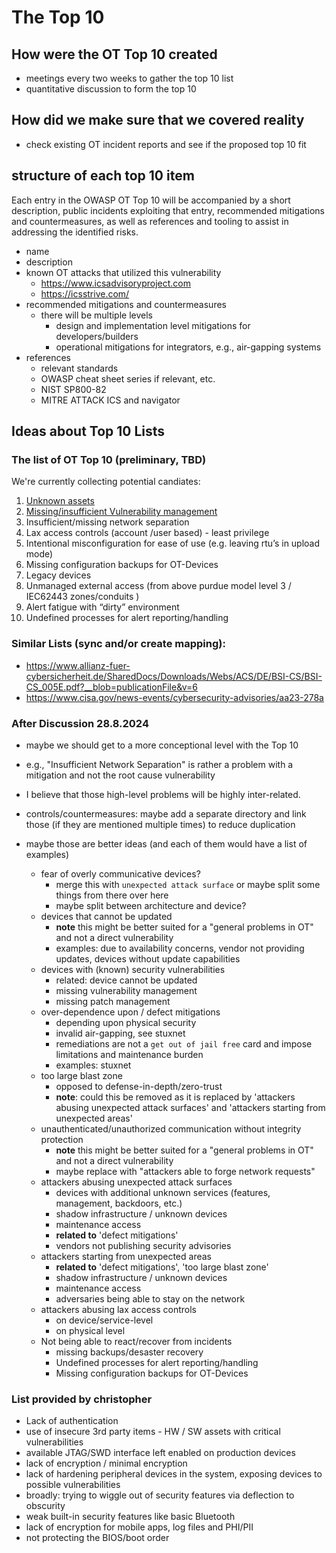 # The Top 10

## How were the OT Top 10 created

- meetings every two weeks to gather the top 10 list
- quantitative discussion to form the top 10

## How did we make sure that we covered reality

- check existing OT incident reports and see if the proposed top 10 fit

## structure of each top 10 item

Each entry in the OWASP OT Top 10 will be accompanied by a short description, public incidents exploiting that entry, recommended mitigations and countermeasures, as well as references and tooling to assist in addressing the identified risks.

- name
- description
- known OT attacks that utilized this vulnerability
  - <https://www.icsadvisoryproject.com>
  - <https://icsstrive.com/>
- recommended mitigations and countermeasures
  - there will be multiple levels
    - design and implementation level mitigations for developers/builders
    - operational mitigations for integrators, e.g., air-gapping systems
- references
  - relevant standards
  - OWASP cheat sheet series if relevant, etc.
  - NIST SP800-82
  - MITRE ATTACK ICS and navigator

## Ideas about Top 10 Lists

### The list of OT Top 10 (preliminary, TBD)

We're currently collecting potential candiates:

1. [Unknown assets](unknown-assets.md)
2. [Missing/insufficient Vulnerability management](missing-vulnerability-management.md)
3. Insufficient/missing network separation
4. Lax access controls  (account /user based)  - least privilege
5. Intentional misconfiguration for ease of use (e.g. leaving rtu’s in upload mode)
6. Missing configuration backups for OT-Devices
7. Legacy devices
8. Unmanaged external access (from above purdue model level 3 / IEC62443 zones/conduits )
9. Alert fatigue with “dirty” environment
10. Undefined processes for alert reporting/handling

### Similar Lists (sync and/or create mapping):

- <https://www.allianz-fuer-cybersicherheit.de/SharedDocs/Downloads/Webs/ACS/DE/BSI-CS/BSI-CS_005E.pdf?__blob=publicationFile&v=6>
- <https://www.cisa.gov/news-events/cybersecurity-advisories/aa23-278a>

### After Discussion 28.8.2024

- maybe we should get to a more conceptional level with the Top 10
- e.g., "Insufficient Network Separation" is rather a problem with a mitigation and not the root cause vulnerability
- I believe that those high-level problems will be highly inter-related.
- controls/countermeasures: maybe add a separate directory and link those (if they are mentioned multiple times) to reduce duplication

- maybe those are better ideas (and each of them would have a list of examples)
  - fear of overly communicative devices?
    - merge this with `unexpected attack surface` or maybe split some things from there over here
    - maybe split between architecture and device?
  - devices that cannot be updated
    - **note** this might be better suited for a "general problems in OT" and not a direct vulnerability
    - examples: due to availability concerns, vendor not providing updates, devices without update capabilities
  - devices with (known) security vulnerabilities
    - related: device cannot be updated
    - missing vulnerability management
    - missing patch management
  - over-dependence upon / defect mitigations
    - depending upon physical security
    - invalid air-gapping, see stuxnet
    - remediations are not a `get out of jail free` card and impose limitations and maintenance burden
    - examples: stuxnet
  - too large blast zone
    - opposed to defense-in-depth/zero-trust
    - **note**: could this be removed as it is replaced by 'attackers abusing unexpected attack surfaces' and 'attackers starting from unexpected areas'
  - unauthenticated/unauthorized communication without integrity protection
    - **note** this might be better suited for a "general problems in OT" and not a direct vulnerability
    - maybe replace with "attackers able to forge network requests"
  - attackers abusing unexpected attack surfaces
    - devices with additional unknown services (features, management, backdoors, etc.)
    - shadow infrastructure / unknown devices
    - maintenance access
    - **related to** 'defect mitigations'
    - vendors not publishing security advisories
  - attackers starting from unexpected areas
    - **related to** 'defect mitigations', 'too large blast zone'
    - shadow infrastructure / unknown devices
    - maintenance access
    - adversaries being able to stay on the network
  - attackers abusing lax access controls
    - on device/service-level
    - on physical level
  - Not being able to react/recover from incidents
    - missing backups/desaster recovery
    - Undefined processes for alert reporting/handling
    - Missing configuration backups for OT-Devices

### List provided by christopher

- Lack of authentication
- use of insecure 3rd party items - HW / SW assets with critical vulnerabilities
- available JTAG/SWD interface left enabled on production devices
- lack of encryption / minimal encryption
- lack of hardening peripheral devices in the system, exposing devices to possible vulnerabilities
- broadly: trying to wiggle out of security features via deflection to obscurity
- weak built-in security features like basic Bluetooth
- lack of encryption for mobile apps, log files and PHI/PII
- not protecting the BIOS/boot order
